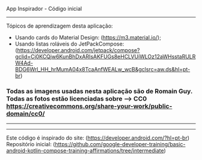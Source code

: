 App Inspirador - Código inicial 
_________________________________

Tópicos de aprendizagem desta aplicação:
- Usando cards do Material Design: (https://m3.material.io/);
- Usando listas roláveis do JetPackCompose: (https://developer.android.com/jetpack/compose?gclid=Cj0KCQjw6KunBhDxARIsAKFUGs8eHCLVUiWLOz12aWHsstaRULRW4Ad-BDG6Wrl_HH_hrMumA04x8TcaAnfWEALw_wcB&gclsrc=aw.ds&hl=pt-br)

### Todas as imagens usadas nesta aplicação são de  Romain Guy. Todas as fotos estão licenciadas sobre --> CC0 https://creativecommons.org/share-your-work/public-domain/cc0/
________________________________





________________________________________________________________________
Este código é inspirado do site: (https://developer.android.com/?hl=pt-br)
Repositório inicial: (https://github.com/google-developer-training/basic-android-kotlin-compose-training-affirmations/tree/intermediate) 